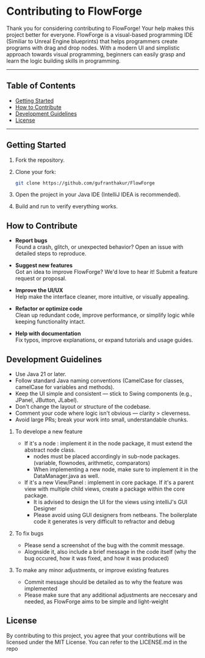# Contributing to FlowForge

Thank you for considering contributing to FlowForge! Your help makes this project better for everyone.
FlowForge is a visual-based programming IDE (Similiar to Unreal Engine blueprints) that helps programmers create programs with drag and drop nodes. 
With a modern UI and simplistic approach towards visual programming, beginners can easily grasp and learn the logic building skills in programming.

---

## Table of Contents

- [Getting Started](#getting-started)
- [How to Contribute](#how-to-contribute)
- [Development Guidelines](#development-guidelines)
- [License](#license)

---

## Getting Started

1. Fork the repository.
2. Clone your fork:
   ```bash
   git clone https://github.com/gufranthakur/FlowForge

3. Open the project in your Java IDE (IntelliJ IDEA is recommended).

4. Build and run to verify everything works.

## How to Contribute

- **Report bugs**  
  Found a crash, glitch, or unexpected behavior? Open an issue with detailed steps to reproduce.

- **Suggest new features**  
  Got an idea to improve FlowForge? We'd love to hear it! Submit a feature request or proposal.

- **Improve the UI/UX**  
  Help make the interface cleaner, more intuitive, or visually appealing.

- **Refactor or optimize code**  
  Clean up redundant code, improve performance, or simplify logic while keeping functionality intact.

- **Help with documentation**  
  Fix typos, improve explanations, or expand tutorials and usage guides.

   
## Development Guidelines

- Use Java 21 or later.
- Follow standard Java naming conventions (CamelCase for classes, camelCase for variables and methods).
- Keep the UI simple and consistent — stick to Swing components (e.g., JPanel, JButton, JLabel).
- Don't change the layout or structure of the codebase.
- Comment your code where logic isn't obvious — clarity > cleverness.
- Avoid large PRs; break your work into small, understandable chunks.


1. To develope a new feature
   * If it's a node : implement it in the node package, it must extend the abstract node class.
      * nodes must be placed accordingly in sub-node packages. (variable, flownodes, arithmetic, comparators)
      * When implementing a new node, make sure to implement it in the DataManager.java as well.
   * If it's a new View/Panel : implement in core package. If it's a parent view with multiple child views, create a package within the core package.
      * It is advised to design the UI for the views using intelliJ's GUI Designer
      * Please avoid using GUI designers from netbeans. The boilerplate code it generates is very difficult to refractor and debug

2. To fix bugs
    * Please send a screenshot of the bug with the commit message.
    * Alognside it, also include a brief message in the code itself (why the bug occured, how it was fixed, and how it was produced)
    
3. To make any minor adjustments, or improve existing features
    * Commit message should be detailed as to why the feature was implemented
    * Please make sure that any additional adjustments are neccesary and needed, as FlowForge aims to be simple and light-weight

## License

By contributing to this project, you agree that your contributions will be licensed under the MIT License.
You can refer to the LICENSE.md in the repo

